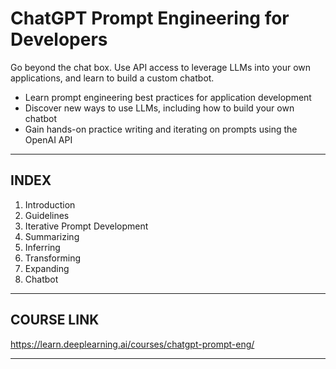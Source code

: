 # ChatGPT Prompt Engineering for Developers

Go beyond the chat box. Use API access to leverage LLMs into your own applications, and learn to build a custom chatbot.

- Learn prompt engineering best practices for application development
- Discover new ways to use LLMs, including how to build your own chatbot
- Gain hands-on practice writing and iterating on prompts using the OpenAI API

---

## INDEX

1. Introduction
2. Guidelines
3. Iterative Prompt Development
4. Summarizing
5. Inferring
6. Transforming
7. Expanding
8. Chatbot

---

## COURSE LINK

<https://learn.deeplearning.ai/courses/chatgpt-prompt-eng/>

---

